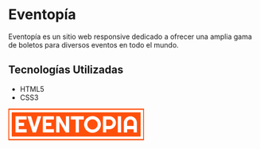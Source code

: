 # Eventopía

Eventopía es un sitio web responsive dedicado a ofrecer una amplia gama de boletos para diversos eventos en todo el mundo.

## Tecnologías Utilizadas

- HTML5
- CSS3

![Logo de Eventopía](assets/img/logo-naranja.png)
